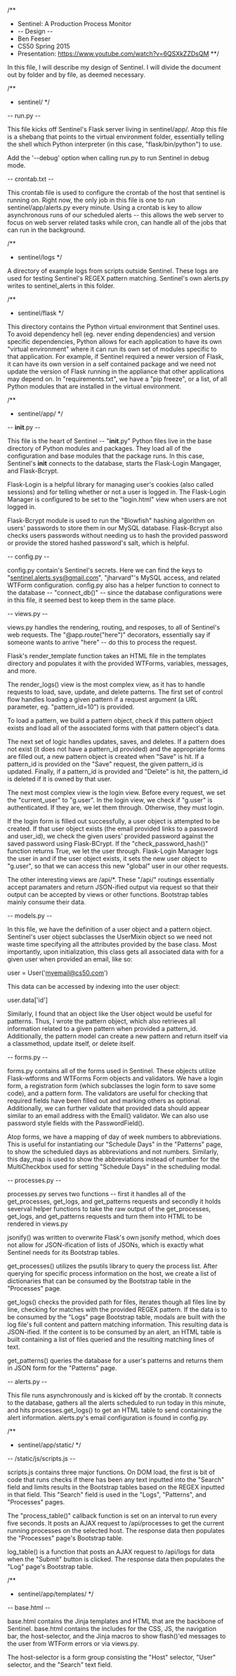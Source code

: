 /**
 * Sentinel: A Production Process Monitor
 * -- Design -- 
 * Ben Feeser
 * CS50 Spring 2015 
 * Presentation: https://www.youtube.com/watch?v=6QSXkZZDsQM
 **/

In this file, I will describe my design of Sentinel. I will divide the document out by folder and by file, as deemed necessary.

/**
 * sentinel/
 */

-- run.py --

This file kicks off Sentinel's Flask server living in sentinel/app/. Atop this file is a shebang that points to the virtual environment folder, essentially telling the shell which Python interpreter (in this case, "flask/bin/python") to use.

Add the '--debug' option when calling run.py to run Sentinel in debug mode.

-- crontab.txt --

This crontab file is used to configure the crontab of the host that sentinel is running on. Right now, the only job in this file is one to run sentinel/app/alerts.py every minute. Using a crontab is key to allow asynchronous runs of our scheduled alerts -- this allows the web server to focus on web server related tasks while cron, can handle all of the jobs that can run in the background.

/**
 * sentinel/logs
 */

A directory of example logs from scripts outside Sentinel. These logs are used for testing Sentinel's REGEX pattern matching. Sentinel's own alerts.py writes to sentinel_alerts in this folder.

/**
 * sentinel/flask
 */

This directory contains the Python virtual environment that Sentinel uses. To avoid dependency hell (eg. never ending dependencies) and version specific dependencies, Python allows for each application to have its own "virtual environment" where it can run its own set of modules specific to that application. For example, if Sentinel required a newer version of Flask, it can have its own version in a self contained package and we need not update the version of Flask running in the appliance that other applications may depend on. In "requirements.txt", we have a "pip freeze", or a list, of all Python modules that are installed in the virtual environment.

/**
 * sentinel/app/
 */

-- __init__.py --

This file is the heart of Sentinel -- "__init__.py" Python files live in the base directory of Python modules and packages. They load all of the configuration and base modules that the package runs. In this case, Sentinel's __init__ connects to the database, starts the Flask-Login Mangager, and Flask-Bcrypt.

Flask-Login is a helpful library for managing user's cookies (also called sessions) and for telling whether or not a user is logged in. The Flask-Login Manager is configured to be set to the "login.html" view when users are not logged in.

Flask-Bcrypt module is used to run the "Blowfish" hashing algorithm on users' passwords to store them in our MySQL database. Flask-Bcrypt also checks users passwords without needing us to hash the provided password or provide the stored hashed password's salt, which is helpful.

-- config.py --

config.py contain's Sentinel's secrets. Here we can find the keys to "sentinel.alerts.sys@gmail.com", "jharvard"'s MySQL access, and related WTForm configuration. config.py also has a helper function to connect to the database -- "connect_db()" -- since the database configurations were in this file, it seemed best to keep them in the same place.

-- views.py --

views.py handles the rendering, routing, and resposes, to all of Sentinel's web requests. The "@app.route("here")" decorators, essentially say if someone wants to arrive "here" -- do this to process the request.

Flask's render_template function takes an HTML file in the templates directory and populates it with the provided WTForms, variables, messages, and more.

The render_logs() view is the most complex view, as it has to handle requests to load, save, update, and delete patterns. The first set of control flow handles loading a given pattern if a request argument (a URL parameter, eg. "pattern_id=10") is provided. 

To load a pattern, we build a pattern object, check if this pattern object exists and load all of the associated forms with that pattern object's data.

The next set of logic handles updates, saves, and deletes. If a pattern does not exist (it does not have a pattern_id provided) and the appropriate forms are filled out, a new pattern object is created when "Save" is hit.  If a pattern_id is provided on the "Save" request, the given pattern_id is updated. Finally, if a pattern_id is provided and "Delete" is hit, the pattern_id is deleted if it is owned by that user.

The next most complex view is the login view. Before every request, we set the "current_user" to "g.user". In the login view, we check if "g.user" is authenticated. If they are, we let them through. Otherwise, they must login.

If the login form is filled out successfully, a user object is attempted to be created. If that user object exists (the email provided links to a password and user_id), we check the given users' provided password against the saved password using Flask-BCrypt. If the "check_password_hash()" function returns True, we let the user through. Flask-Login Manager logs the user in and if the user object exists, it sets the new user object to "g.user", so that we can access this new "global" user in our other requests.

The other interesting views are /api/*. These "/api/" routings essentially accept paramaters and return JSON-ified output via request so that their output can be accepted by views or other functions. Bootstrap tables mainly consume their data.

-- models.py --

In this file, we have the definition of a user object and a pattern object. Sentinel's user object subclasses the UserMixin object so we need not waste time specifying all the attributes provided by the base class. Most importantly, upon initialization, this class gets all associated data with for a given user when provided an email, like so:

user = User('myemail@cs50.com')

This data can be accessed by indexing into the user object:

user.data['id']

Similarly, I found that an object like the User object would be useful for patterns. Thus, I wrote the pattern object, which also retrieves all information related to a given pattern when provided a pattern_id.  Additionally, the pattern model can create a new pattern and return itself via a classmethod, update itself, or delete itself.

-- forms.py --

forms.py contains all of the forms used in Sentinel. These objects utilize Flask-wtforms and WTForms Form objects and validators. We have a login form, a registration form (which subclasses the login form to save some code), and a pattern form.  The validators are useful for checking that required fields have been filled out and marking others as optional. Additionally, we can further validate that provided data should appear similar to an email address with the Email() validator. We can also use password style fields with the PasswordField().

Atop forms, we have a mapping of day of week numbers to abbreviations. This is useful for instantiating our "Schedule Days" in the "Patterns" page, to show the scheduled days as abbreviations and not numbers. Similarly, this day_map is used to show the abbreviations instead of number for the MultiCheckbox used for setting "Schedule Days" in the scheduling modal.

-- processes.py --

processes.py serves two functions -- first it handles all of the get_processes, get_logs, and get_patterns requests and secondly it holds severval helper functions to take the raw output of the get_processes, get_logs, and get_patterns requests and turn them into HTML to be rendered in views.py

jsonify() was written to overwrite Flask's own jsonify method, which does not allow for JSON-ification of lists of JSONs, which is exactly what Sentinel needs for its Bootstrap tables.

get_processes() utilizes the psutils library to query the process list. After querying for specific process information on the host, we create a list of dictionaries that can be consumed by the Bootstrap table in the "Processes" page.

get_logs() checks the provided path for files, iterates though all files line by line, checking for matches with the provided REGEX pattern. If the data is to be consumed by the "Logs" page Bootstrap table, modals are built with the log file's full content and pattern matching information. This resulting data is JSON-ified. If the content is to be consumed by an alert, an HTML table is built containing a list of files queried and the resulting matching lines of text.

get_patterns() queries the database for a user's patterns and returns them in JSON form for the "Patterns" page.

-- alerts.py --

This file runs asynchronously and is kicked off by the crontab. It connects to the database, gathers all the alerts scheduled to run today in this minute, and hits processes.get_logs() to get an HTML table to send containing the alert information. alerts.py's email configuration is found in config.py.

/**
 * sentinel/app/static/
 */

-- /static/js/scripts.js --

scripts.js contains three major functions. On DOM load, the first is bit of code that runs checks if there has been any text inputted into the "Search" field and limits results in the Bootstrap tables based on the REGEX inputted in that field. This "Search" field is used in the "Logs", "Patterns", and "Processes" pages.

The "process_table()" callback function is set on an interval to run every five seconds. It posts an AJAX request to /api/processes to get the current running processes on the selected host. The response data then populates the "Processes" page's Bootstrap table.

log_table() is a function that posts an AJAX request to /api/logs for data when the "Submit" button is clicked. The response data then populates the "Log" page's Bootstrap table. 

/**
 * sentinel/app/templates/
 */

-- base.html --

base.html contains the Jinja templates and HTML that are the backbone of Sentinel. base.html contains the includes for the CSS, JS, the navigation bar, the host-selector, and the Jinja macros to show flash()'ed messages to the user from WTForm errors or via views.py.

The host-selector is a form group consisting the "Host" selector, "User" selector, and the "Search" text field.
